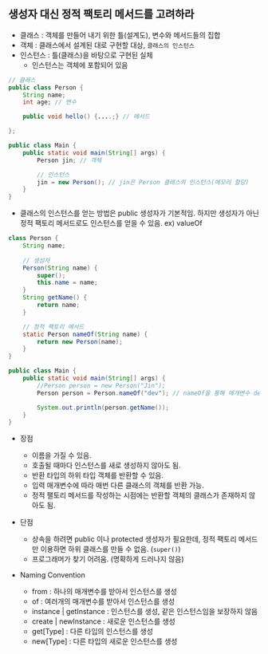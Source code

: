 ## 생성자 대신 정적 팩토리 메서드를 고려하라

* 클래스 : 객체를 만들어 내기 위한 틀(설계도), 변수와 메서드들의 집합
* 객체 : 클래스에서 설계된 대로 구현할 대상, `클래스의 인스턴스`
* 인스턴스 : 틀(클래스)을 바탕으로 구현된 실체
    * 인스턴스는 객체에 포함되어 있음
```java
// 클래스
public class Person { 
    String name;
    int age; // 변수

    public void hello() {....;} // 메서드

};

public class Main {
    public static void main(String[] args) {
        Person jin; // 객체

        // 인스턴스
        jin = new Person(); // jin은 Person 클래스의 인스턴스(메모리 할당)
    }
}
```
* 클래스의 인스턴스를 얻는 방법은 public 생성자가 기본적임. 하지만 생성자가 아닌 정적 팩토리 메서드로도 인스턴스를 
얻을 수 있음. ex) valueOf
```java
class Person {
    String name;
    
    // 생성자
    Person(String name) {
        super();
        this.name = name;
    }
    String getName() {
        return name;
    }

    // 정적 팩토리 메서드
    static Person nameOf(String name) {
        return new Person(name);
    }
}

public class Main {
    public static void main(String[] args) {
        //Person person = new Person("Jin");
        Person person = Person.nameOf("dev"); // nameOf을 통해 매개변수 dev가 name의 속성인지 앎

        System.out.println(person.getName());
    }
}
```
* 장점
    * 이름을 가질 수 있음.
    * 호출될 때마다 인스턴스를 새로 생성하지 않아도 됨.
    * 반환 타입의 하위 타입 객체를 반환할 수 있음.
    * 입력 매개변수에 따라 매번 다른 클래스의 객체를 반환 가능.
    * 정적 팰토리 메서드를 작성하는 시점에는 반환할 객체의 클래스가 존재하지 않아도 됨.

* 단점
    * 상속을 하려면 public 이나 protected 생성자가 필요한데, 정적 팩토리 메서드만 이용하면
    하위 클래스를 만들 수 없음. (`super()`)
    * 프로그래머가 찾기 어려움. (명확하게 드러나지 않음)

* Naming Convention
    * from : 하나의 매개변수를 받아서 인스턴스를 생성
    * of : 여러개의 매개변수를 받아서 인스턴스를 생성
    * instance | getInstance : 인스턴스를 생성, 같은 인스턴스임을 보장하지 않음
    * create | newInstance : 새로운 인스턴스를 생성
    * get[Type] : 다른 타입의 인스턴스를 생성
    * new[Type] : 다른 타입의 새로운 인스턴스를 생성